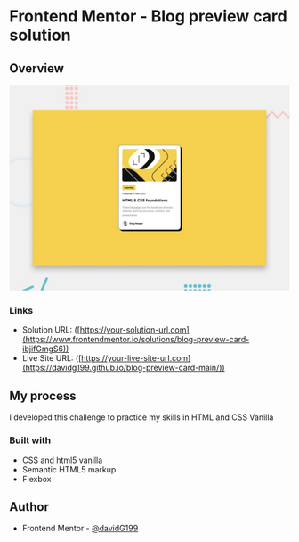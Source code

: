 # Frontend Mentor - Blog preview card solution

## Overview
![](./design/desktop-preview.jpg)

### Links

- Solution URL: ([https://your-solution-url.com](https://www.frontendmentor.io/solutions/blog-preview-card-ibjifGmgS6))
- Live Site URL: ([https://your-live-site-url.com](https://davidg199.github.io/blog-preview-card-main/))

## My process

I developed this challenge to practice my skills in HTML and CSS Vanilla

### Built with

- CSS and html5 vanilla
- Semantic HTML5 markup
- Flexbox

## Author

- Frontend Mentor - [@davidG199](https://www.frontendmentor.io/profile/davidG199)
